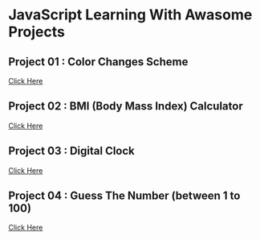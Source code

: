 # JavaScript Learning With Awasome Projects

## Project 01 : Color Changes Scheme
[Click Here](https://gist.github.com/ganesh2394/d20185f2d0917c9b39b770e16d2f7b77)

## Project 02 : BMI (Body Mass Index) Calculator
[Click Here](https://gist.github.com/ganesh2394/9e82915219a75699f5e03bad8836b954)

## Project 03 : Digital Clock
[Click Here](https://gist.github.com/ganesh2394/7b3af5ae4b12b49b581b7f49c95f885d)

## Project 04 : Guess The Number (between 1 to 100)
[Click Here](https://gist.github.com/ganesh2394/cab9d449d562570952eaef9c6d0e9652)